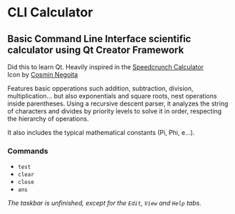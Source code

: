 # CLI Calculator
##  Basic Command Line Interface scientific calculator using Qt Creator Framework

Did this to learn Qt. Heavily inspired in the [Speedcrunch Calculator](https://bitbucket.org/heldercorreia/speedcrunch/src/master/)\
Icon by [Cosmin Negoita](https://icon-icons.com/icon/Command-Line/115191)

Features basic opperations such addition, subtraction, division, multiplication... but also exponentials and square roots, nest operations inside parentheses. Using a recursive descent parser, it analyzes the string of characters and divides by priority levels to solve it in order, respecting the hierarchy of operations.

It also includes the typical mathematical constants (Pi, Phi, e...).

### Commands

* ```test```
* ```clear```
* ```close```
* ```ans```


*The taskbar is unfinished, except for the ```Edit```, ```View``` and ```Help``` tabs.*
